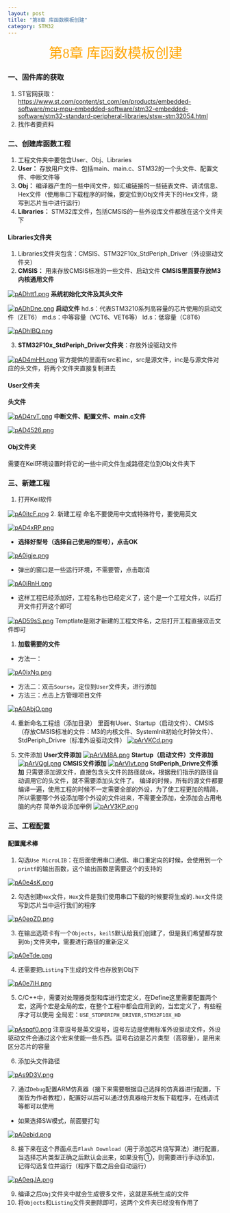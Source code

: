 ```yaml
---
layout: post
title: "第8章 库函数模板创建"
category: STM32
---
```


<center><font face = "楷体" size = 6 color = orange>第8章 库函数模板创建</font></center>

### 一、固件库的获取
1. ST官网获取：https://www.st.com/content/st_com/en/products/embedded-software/mcu-mpu-embedded-software/stm32-embedded-software/stm32-standard-peripheral-libraries/stsw-stm32054.html
2. 找作者要资料

### 二、创建库函数工程
1. 工程文件夹中要包含User、Obj、Libraries
2. **User：** 存放用户文件、包括main、main.c、STM32的一个头文件、配置文件、中断文件等
3. **Obj：** 编译器产生的一些中间文件，如汇编链接的一些链表文件、调试信息、Hex文件（使用串口下载程序的时候，要定位到Obj文件夹下的Hex文件，烧写到芯片当中进行运行）
4. **Libraries：** STM32库文件，包括CMSIS的一些外设库文件都放在这个文件夹下

#### Libraries文件夹
1. Libraries文件夹包含：CMSIS、STM32F10x_StdPeriph_Driver（外设驱动文件夹）
2. **CMSIS：** 用来存放CMSIS标准的一些文件、启动文件
**CMSIS里面要存放M3内核通用文件**

[![pADhtt1.png](https://s21.ax1x.com/2024/11/01/pADhtt1.png)](https://imgse.com/i/pADhtt1)
**系统初始化文件及其头文件**

[![pADhDne.png](https://s21.ax1x.com/2024/11/01/pADhDne.png)](https://imgse.com/i/pADhDne)
**启动文件**
hd.s：代表STM3210系列高容量的芯片使用的启动文件（ZET6）
md.s：中等容量（VCT6、VET6等）
ld.s：低容量（C8T6）

[![pADhIBQ.png](https://s21.ax1x.com/2024/11/01/pADhIBQ.png)](https://imgse.com/i/pADhIBQ)

3. **STM32F10x_StdPeriph_Driver文件夹**：存放外设驱动文件

[![pAD4mHH.png](https://s21.ax1x.com/2024/11/01/pAD4mHH.png)](https://imgse.com/i/pAD4mHH)
官方提供的里面有src和inc，src是源文件，inc是与源文件对应的头文件，将两个文件夹直接复制进去

#### User文件夹
**头文件**

[![pAD4rvT.png](https://s21.ax1x.com/2024/11/01/pAD4rvT.png)](https://imgse.com/i/pAD4rvT)
**中断文件、配置文件、main.c文件**

[![pAD4526.png](https://s21.ax1x.com/2024/11/01/pAD4526.png)](https://imgse.com/i/pAD4526)

#### Obj文件夹
需要在Keil环境设置时将它的一些中间文件生成路径定位到Obj文件夹下

### 三、新建工程
1. 打开Keil软件

[![pA0itcF.png](https://s21.ax1x.com/2024/10/26/pA0itcF.png)](https://imgse.com/i/pA0itcF)
2. 新建工程
命名不要使用中文或特殊符号，要使用英文

[![pAD4xRP.png](https://s21.ax1x.com/2024/11/01/pAD4xRP.png)](https://imgse.com/i/pAD4xRP)

- **选择好型号（选择自己使用的型号），点击OK**

[![pA0igje.png](https://s21.ax1x.com/2024/10/26/pA0igje.png)](https://imgse.com/i/pA0igje)
   - 弹出的窗口是一些运行环境，不需要管，点击取消

[![pA0iRnH.png](https://s21.ax1x.com/2024/10/26/pA0iRnH.png)](https://imgse.com/i/pA0iRnH)
- 这样工程已经添加好，工程名称也已经定义了，这个是一个工程文件，以后打开文件打开这个即可

[![pAD59sS.png](https://s21.ax1x.com/2024/11/01/pAD59sS.png)](https://imgse.com/i/pAD59sS)
Temptlate是刚才新建的工程文件名，之后打开工程直接双击文件即可

1. **加载需要的文件**
- 方法一：

[![pA0ixNq.png](https://s21.ax1x.com/2024/10/26/pA0ixNq.png)](https://imgse.com/i/pA0ixNq)
- 方法二：双击`Sourse`，定位到`User`文件夹，进行添加
- 方法三：点击上方管理项目文件

[![pA0AbjO.png](https://s21.ax1x.com/2024/10/26/pA0AbjO.png)](https://imgse.com/i/pA0AbjO)

4. 重新命名工程组（添加目录）
里面有User、Startup（启动文件）、CMSIS（存放CMSIS标准的文件：M3的内核文件、SystemInit初始化时钟文件）、StdPeriph_Drivre（标准外设驱动文件）
[![pArVKCd.png](https://s21.ax1x.com/2024/11/02/pArVKCd.png)](https://imgse.com/i/pArVKCd)

5. 文件添加
**User文件添加**
[![pArVM8A.png](https://s21.ax1x.com/2024/11/02/pArVM8A.png)](https://imgse.com/i/pArVM8A)
**Startup（启动文件）文件添加**
[![pArVQgI.png](https://s21.ax1x.com/2024/11/02/pArVQgI.png)](https://imgse.com/i/pArVQgI)
**CMSIS文件添加**
[![pArVlvt.png](https://s21.ax1x.com/2024/11/02/pArVlvt.png)](https://imgse.com/i/pArVlvt)
**StdPeriph_Drivre文件添加**
只需要添加源文件，直接包含头文件的路径就ok，根据我们指示的路径自动调用它的头文件，就不需要添加头文件了。
编译的时候，所有的源文件都要编译一遍，使用工程的时候不一定需要全部的外设，为了使工程更加的精简，所以需要哪个外设添加哪个外设的文件进来，不需要全添加，全添加会占用电脑的内存
简单外设添加举例
[![pArV3KP.png](https://s21.ax1x.com/2024/11/02/pArV3KP.png)](https://imgse.com/i/pArV3KP)

### 三、工程配置
#### 配置魔术棒
1. 勾选`Use MicroLIB`：在后面使用串口通信、串口重定向的时候，会使用到一个`printf`的输出函数，这个输出函数是需要这个的支持的

[![pA0e4sK.png](https://s21.ax1x.com/2024/10/27/pA0e4sK.png)](https://imgse.com/i/pA0e4sK)

2. 勾选创建`Hex`文件，`Hex`文件是我们使用串口下载的时候要将生成的`.hex`文件烧写到芯片当中运行我们的程序

[![pA0eoZD.png](https://s21.ax1x.com/2024/10/27/pA0eoZD.png)](https://imgse.com/i/pA0eoZD)

3. 在输出选项卡有一个`Objects`，`keil5`默认给我们创建了，但是我们希望都存放到`Obj`文件夹中，需要进行路径的重新定义

[![pA0eTde.png](https://s21.ax1x.com/2024/10/27/pA0eTde.png)](https://imgse.com/i/pA0eTde)

4. 还需要把`Listing`下生成的文件也存放到Obj下
   
[![pA0e7IH.png](https://s21.ax1x.com/2024/10/27/pA0e7IH.png)](https://imgse.com/i/pA0e7IH)

5. C/C++中，需要对处理器类型和库进行宏定义，在Define这里需要配置两个宏，这两个宏是全局的宏，在整个工程中都会应用到的，当宏定义了，有些程序才可以使用
全局宏：`USE_STDPERIPH_DRIVER,STM32F10X_HD`

[![pAspqf0.png](https://s21.ax1x.com/2024/11/04/pAspqf0.png)](https://imgse.com/i/pAspqf0)
注意逗号是英文逗号，逗号左边是使用标准外设驱动文件，外设驱动文件会通过这个宏来使能一些东西。逗号右边是芯片类型（高容量），是用来区分芯片的容量

6. 添加头文件路径

[![pAs9D3V.png](https://s21.ax1x.com/2024/11/04/pAs9D3V.png)](https://imgse.com/i/pAs9D3V)

7. 通过`Debug`配置ARM仿真器（接下来需要根据自己选择的仿真器进行配置，下面皆为作者教程），配置好以后可以通过仿真器给开发板下载程序，在线调试等都可以使用
- 如果选择SW模式，前面要打勾

[![pA0ebid.png](https://s21.ax1x.com/2024/10/27/pA0ebid.png)](https://imgse.com/i/pA0ebid)

8. 接下来在这个界面点击`Flash Download`（用于添加芯片烧写算法）进行配置，当选择芯片类型正确之后默认会出来，如果没有①，则需要进行手动添加，记得勾选复位并运行（程序下载之后会自动运行）

[![pA0eqJA.png](https://s21.ax1x.com/2024/10/27/pA0eqJA.png)](https://imgse.com/i/pA0eqJA)

9. 编译之后`Obj`文件夹中就会生成很多文件，这就是系统生成的文件
10. 将`Objects`和`Listing`文件夹删除即可，这两个文件夹已经没有作用了